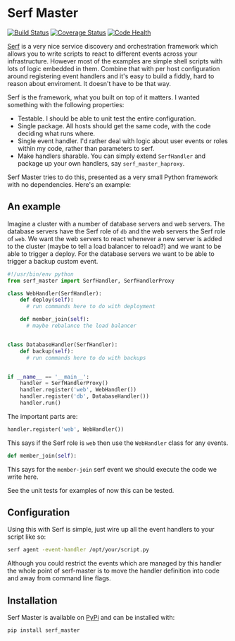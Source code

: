 # Serf Master

[![Build
Status](https://secure.travis-ci.org/garethr/serf-master.png)](http://travis-ci.org/garethr/serf-master)
[![Coverage
Status](https://coveralls.io/repos/garethr/serf-master/badge.png?branch=master)](https://coveralls.io/r/garethr/serf-master?branch=master)
[![Code
Health](https://landscape.io/github/garethr/serf-master/master/landscape.png)](https://landscape.io/github/garethr/serf-master/master)

[Serf](http://www.serfdom.io/) is a very nice service discovery and
orchestration framework which allows you to write scripts to react to
different events across your infrastructure. However most of the
examples are simple shell scripts with lots of logic embedded in them.
Combine that with per host configuration around registering event
handlers and it's easy to build a fiddly, hard to reason about
enviroment. It doesn't have to be that way.

Serf is the framework, what you built on top of it matters. I wanted
something with the following properties:

* Testable. I should be able to unit test the entire configuration.
* Single package. All hosts should get the same code, with the code
  deciding what runs where.
* Single event handler. I'd rather deal with logic about user events or
  roles within my code, rather than parameters to serf.
* Make handlers sharable. You can simply extend `SerfHandler` and
  package up your own handlers, say `serf_master_haproxy`.

Serf Master tries to do this, presented as a very small Python framework
with no dependencies. Here's an example:

## An example

Imagine a cluster with a number of database servers and web servers. The
database servers have the Serf role of `db` and the web servers the Serf
role of `web`. We want the web servers to react whenever a new server is
added to the cluster (maybe to tell a load balancer to reload?) and we
want to be able to trigger a deploy. For the database servers we want to
be able to trigger a backup custom event.

```python
#!/usr/bin/env python 
from serf_master import SerfHandler, SerfHandlerProxy

class WebHandler(SerfHandler):
    def deploy(self):
      # run commands here to do with deployment

    def member_join(self):
      # maybe rebalance the load balancer


class DatabaseHandler(SerfHandler):
    def backup(self):
      # run commands here to do with backups


if __name__ == '__main__':
    handler = SerfHandlerProxy()
    handler.register('web', WebHandler())
    handler.register('db', DatabaseHandler())
    handler.run()
```

The important parts are:

```python
handler.register('web', WebHandler())
```

This says if the Serf role is `web` then use the `WebHandler` class for
any events.

```python
def member_join(self):
```

This says for the `member-join` serf event we should execute the code
we write here.

See the unit tests for examples of now this can be tested.

## Configuration

Using this with Serf is simple, just wire up all the event handlers to
your script like so:

```bash
serf agent -event-handler /opt/your/script.py
```

Although you could restrict the events which are managed by this handler
the whole point of serf-master is to move the handler definition into
code and away from command line flags.

## Installation

Serf Master is available on
[PyPi](https://pypi.python.org/pypi/serf_master) and can be installed
with:

    pip install serf_master

